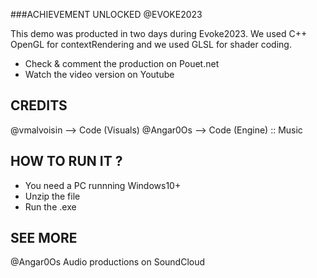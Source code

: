 ###ACHIEVEMENT UNLOCKED @EVOKE2023

This demo was producted in two days during Evoke2023.
We used C++ OpenGL for contextRendering and we used GLSL for shader coding.

  - Check & comment the production on Pouet.net
  - Watch the video version on Youtube

## CREDITS

@vmalvoisin --> Code (Visuals)
@Angar0Os --> Code (Engine) :: Music

## HOW TO RUN IT ?

 - You need a PC runnning Windows10+
 - Unzip the file
 -  Run the .exe

## SEE MORE

@Angar0Os Audio productions on SoundCloud
